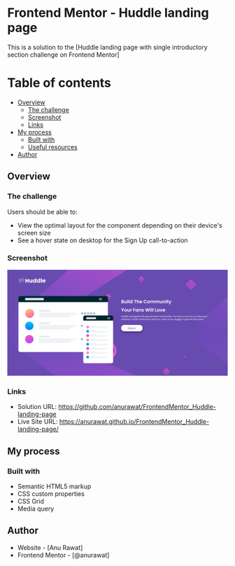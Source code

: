 # Frontend Mentor -  Huddle landing page

This is a solution to the [Huddle landing page with single introductory section challenge on Frontend Mentor]

# Table of contents

- [Overview](#overview)
  - [The challenge](#the-challenge)
  - [Screenshot](#screenshot)
  - [Links](#links)
- [My process](#my-process)
  - [Built with](#built-with)
  - [Useful resources](#useful-resources)
- [Author](#author)

## Overview

### The challenge

Users should be able to:

- View the optimal layout for the component depending on their device's screen size
- See a hover state on desktop for the Sign Up call-to-action

### Screenshot

![](./images/screenshot.png)


### Links

- Solution URL: https://github.com/anurawat/FrontendMentor_Huddle-landing-page
- Live Site URL: https://anurawat.github.io/FrontendMentor_Huddle-landing-page/

## My process

### Built with

- Semantic HTML5 markup
- CSS custom properties
- CSS Grid
- Media query

## Author

- Website - [Anu Rawat]
- Frontend Mentor - [@anurawat]
